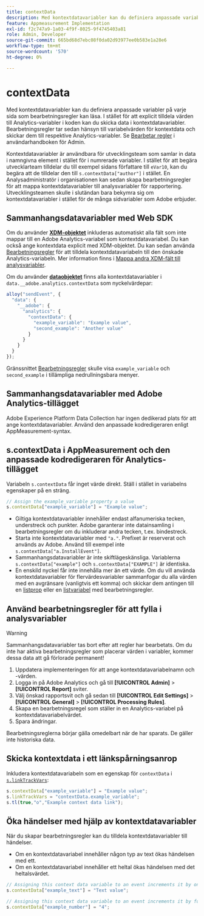 ```yaml
---
title: contextData
description: Med kontextdatavariabler kan du definiera anpassade variabler på varje sida som bearbetningsregler kan läsa.
feature: Appmeasurement Implementation
exl-id: f2c747a9-1a03-4f9f-8025-9f4745403a81
role: Admin, Developer
source-git-commit: 665bd68d7ebc08f0da02d93977ee0b583e1a28e6
workflow-type: tm+mt
source-wordcount: '570'
ht-degree: 0%

---
```


# contextData

Med kontextdatavariabler kan du definiera anpassade variabler på varje sida som bearbetningsregler kan läsa. I stället för att explicit tilldela värden till Analytics-variabler i koden kan du skicka data i kontextdatavariabler. Bearbetningsregler tar sedan hänsyn till variabelvärden för kontextdata och skickar dem till respektive Analytics-variabler. Se [Bearbetar regler](/help/admin/admin/c-manage-report-suites/c-edit-report-suites/general/c-processing-rules/c-processing-rules-configuration/t-processing-rules.md) i användarhandboken för Admin.

Kontextdatavariabler är användbara för utvecklingsteam som samlar in data i namngivna element i stället för i numrerade variabler. I stället för att begära utvecklarteam tilldelar du till exempel sidans författare till `eVar10`, kan du begära att de tilldelar den till `s.contextData["author"]` i stället. En Analysadministratör i organisationen kan sedan skapa bearbetningsregler för att mappa kontextdatavariabler till analysvariabler för rapportering. Utvecklingsteamen skulle i slutändan bara bekymra sig om kontextdatavariabler i stället för de många sidvariabler som Adobe erbjuder.

## Sammanhangsdatavariabler med Web SDK

Om du använder [**XDM-objektet**](/help/implement/aep-edge/xdm-var-mapping.md) inkluderas automatiskt alla fält som inte mappar till en Adobe Analytics-variabel som kontextdatavariabel. Du kan också ange kontextdata explicit med XDM-objektet. Du kan sedan använda [Bearbetningsregler](/help/admin/admin/c-manage-report-suites/c-edit-report-suites/general/c-processing-rules/processing-rules.md) för att tilldela kontextdatavariabeln till den önskade Analytics-variabeln.  Mer information finns i [Mappa andra XDM-fält till analysvariabler](../../aep-edge/xdm-var-mapping.md#mapping-other-xdm-fields-to-analytics-variables).

Om du använder [**dataobjektet**](/help/implement/aep-edge/data-var-mapping.md) finns alla kontextdatavariabler i `data.__adobe.analytics.contextData` som nyckelvärdepar:

```js
alloy("sendEvent", {
  "data": {
    "__adobe": {
      "analytics": {
        "contextData": {
          "example_variable": "Example value",
          "second_example": "Another value"
        }
      }
    }
  }
});
```

Gränssnittet [Bearbetningsregler](/help/admin/admin/c-manage-report-suites/c-edit-report-suites/general/c-processing-rules/processing-rules.md) skulle visa `example_variable` och `second_example` i tillämpliga nedrullningsbara menyer.

## Sammanhangsdatavariabler med Adobe Analytics-tillägget

Adobe Experience Platform Data Collection har ingen dedikerad plats för att ange kontextdatavariabler. Använd den anpassade kodredigeraren enligt AppMeasurement-syntax.

## s.contextData i AppMeasurement och den anpassade kodredigeraren för Analytics-tillägget

Variabeln `s.contextData` får inget värde direkt. Ställ i stället in variabelns egenskaper på en sträng.

```js
// Assign the example_variable property a value
s.contextData["example_variable"] = "Example value";
```

* Giltiga kontextdatavariabler innehåller endast alfanumeriska tecken, understreck och punkter. Adobe garanterar inte datainsamling i bearbetningsregler om du inkluderar andra tecken, t.ex. bindestreck.
* Starta inte kontextdatavariabler med `"a."`. Prefixet är reserverat och används av Adobe. Använd till exempel inte `s.contextData["a.InstallEvent"]`.
* Sammanhangsdatavariabler är inte skiftlägeskänsliga. Variablerna `s.contextData["example"]` och `s.contextData["EXAMPLE"]` är identiska.
* En enskild nyckel får inte innehålla mer än ett värde. Om du vill använda kontextdatavariabler för flervärdesvariabler sammanfogar du alla värden med en avgränsare (vanligtvis ett komma) och skickar dem antingen till en [listprop](prop.md#list-props) eller en [listvariabel](list.md) med bearbetningsregler.

## Använd bearbetningsregler för att fylla i analysvariabler

>[!WARNING]
>
>Sammanhangsdatavariabler tas bort efter att regler har bearbetats. Om du inte har aktiva bearbetningsregler som placerar värden i variabler, kommer dessa data att gå förlorade permanent!

1. Uppdatera implementeringen för att ange kontextdatavariabelnamn och -värden.
2. Logga in på Adobe Analytics och gå till **[!UICONTROL Admin]** > **[!UICONTROL Report]** sviter.
3. Välj önskad rapportsvit och gå sedan till **[!UICONTROL Edit Settings]** > **[!UICONTROL General]** > **[!UICONTROL Processing Rules]**.
4. Skapa en bearbetningsregel som ställer in en Analytics-variabel på kontextdatavariabelvärdet.
5. Spara ändringar.

Bearbetningsreglerna börjar gälla omedelbart när de har sparats. De gäller inte historiska data.

## Skicka kontextdata i ett länkspårningsanrop

Inkludera kontextdatavariabeln som en egenskap för `contextData` i [`s.linkTrackVars`](../config-vars/linktrackvars.md):

```js
s.contextData["example_variable"] = "Example value";
s.linkTrackVars = "contextData.example_variable";
s.tl(true,"o","Example context data link");
```

## Öka händelser med hjälp av kontextdatavariabler

När du skapar bearbetningsregler kan du tilldela kontextdatavariabler till händelser.

* Om en kontextdatavariabel innehåller någon typ av text ökas händelsen med ett.
* Om en kontextdatavariabel innehåller ett heltal ökas händelsen med det heltalsvärdet.

```js
// Assigning this context data variable to an event increments it by one
s.contextData["example_text"] = "Text value";

// Assigning this context data variable to an event increments it by four
s.contextData["example_number"] = "4";
```
